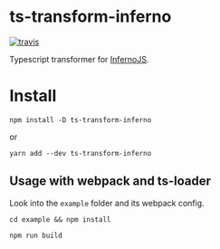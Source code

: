 # ts-transform-inferno
[![travis](https://travis-ci.org/deamme/ts-transform-inferno.svg?branch=master)](https://travis-ci.org/deamme/ts-transform-inferno)

Typescript transformer for [InfernoJS](https://github.com/infernojs/inferno).

# Install
`npm install -D ts-transform-inferno`

or

`yarn add --dev ts-transform-inferno`

## Usage with webpack and ts-loader
Look into the `example` folder and its webpack config.

`cd example && npm install`

`npm run build`